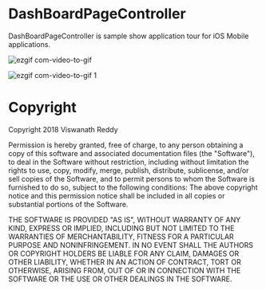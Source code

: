 # DashBoardPageController

DashBoardPageController is sample show application tour for iOS Mobile applications. 

![ezgif com-video-to-gif](https://user-images.githubusercontent.com/8588641/41911119-62a41a30-7969-11e8-9ec1-80a720e6581b.gif)

![ezgif com-video-to-gif 1](https://user-images.githubusercontent.com/8588641/41911136-6af8e81e-7969-11e8-8025-797be718ed69.gif)



# Copyright 
Copyright 2018 Viswanath Reddy

Permission is hereby granted, free of charge, to any person obtaining a copy of this software and associated documentation files (the "Software"), to deal in the Software without restriction, including without limitation the rights to use, copy, modify, merge, publish, distribute, sublicense, and/or sell copies of the Software, and to permit persons to whom the Software is furnished to do so, subject to the following conditions: The above copyright notice and this permission notice shall be included in all copies or substantial portions of the Software.

THE SOFTWARE IS PROVIDED "AS IS", WITHOUT WARRANTY OF ANY KIND, EXPRESS OR IMPLIED, INCLUDING BUT NOT LIMITED TO THE WARRANTIES OF MERCHANTABILITY, FITNESS FOR A PARTICULAR PURPOSE AND NONINFRINGEMENT. IN NO EVENT SHALL THE AUTHORS OR COPYRIGHT HOLDERS BE LIABLE FOR ANY CLAIM, DAMAGES OR OTHER LIABILITY, WHETHER IN AN ACTION OF CONTRACT, TORT OR OTHERWISE, ARISING FROM, OUT OF OR IN CONNECTION WITH THE SOFTWARE OR THE USE OR OTHER DEALINGS IN THE SOFTWARE.
